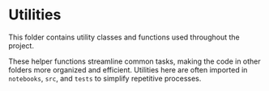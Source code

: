# Utilities

This folder contains utility classes and functions used throughout the project.

These helper functions streamline common tasks, making the code in other folders more organized and efficient. Utilities here are often imported in `notebooks`, `src`, and `tests` to simplify repetitive processes.
